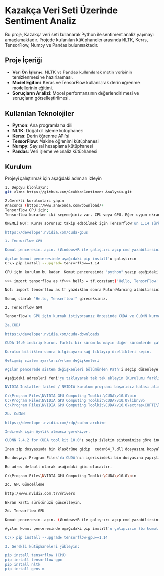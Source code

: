 # Kazakça Veri Seti Üzerinde Sentiment Analiz

Bu proje, Kazakça veri seti kullanarak Python ile sentiment analiz yapmayı amaçlamaktadır. Projede kullanılan kütüphaneler arasında NLTK, Keras, TensorFlow, Numpy ve Pandas bulunmaktadır.

## Proje İçeriği

- **Veri Ön İşleme**: NLTK ve Pandas kullanılarak metin verisinin temizlenmesi ve hazırlanması.
- **Model Eğitimi**: Keras ve TensorFlow kullanılarak derin öğrenme modellerinin eğitimi.
- **Sonuçların Analizi**: Model performansının değerlendirilmesi ve sonuçların görselleştirilmesi.

## Kullanılan Teknolojiler

- **Python**: Ana programlama dili
- **NLTK**: Doğal dil işleme kütüphanesi
- **Keras**: Derin öğrenme API'si
- **TensorFlow**: Makine öğrenimi kütüphanesi
- **Numpy**: Sayısal hesaplama kütüphanesi
- **Pandas**: Veri işleme ve analiz kütüphanesi

## Kurulum

Projeyi çalıştırmak için aşağıdaki adımları izleyin:
 ```bash
1. Depoyu klonlayın:
git clone https://github.com/SeAkbs/Sentiment-Analysis.git

2.Gerekli kurulumları yapın
 Anaconda (https://www.anaconda.com/download/)
 Tensorflow GPU için;
 Tensorflow kurarken iki seçeneğiniz var. CPU veya GPU. Eğer uygun ekran kartınız varsa kesinlikle GPU için kurulum yapın, CPU'ya göre daha hızlı eğitim gerçekleşecek. Nvidia'dan farklı bir ekran kartınız varsa CPU için kurulum yapmanız gerekiyor. Sadece Nvidia ekran kartları destekleniyor. Ekran kartınızda CUDA compute capability 3.5'den büyükse Tensorflow'u GPU için kurabilirsiniz. Aşağıdaki linkten ekran kartınız uygun mu kontrol edebilirsiniz.

ÖNEMLİ NOT: Kursu sorunsuz takip edebilmek için Tensorflow'un 1.14 sürümünü kurmanızı tavsiye ederim. Aşağıdaki kurulumların tamamı 1.14 sürümü içindir.

https://developer.nvidia.com/cuda-gpus

1. Tensorflow CPU

Komut penceresini açın. (Windows+R ile çalıştırı açıp cmd yazabilirsiniz)

Açılan komut penceresinde aşağıdaki pip install'u çalıştırın 
C:\> pip install --upgrade tensorflow==1.14

CPU için kurulum bu kadar. Komut penceresinde "python" yazıp aşağıdaki kod ile test edebilirsiniz:

>>> import tensorflow as tf>>> hello = tf.constant('Hello, TensorFlow!')>>> sess = tf.Session()>>> print(sess.run(hello))

Not: import tensorflow as tf yazdıktan sonra FutureWarning alabilirsiniz. Bu bir hata değil sadece numpy ile ilgili bir uyarı. Kodlarınız sorunsuz çalışacaktır.

Sonuç olarak "Hello, Tensorflow!" göreceksiniz.

2. Tensorflow GPU

Tensorflow'u GPU için kurmak istiyorsanız öncesinde CUDA ve CuDNN kurmanız gerekiyor.

2a.CUDA

https://developer.nvidia.com/cuda-downloads

CUDA 10.0 indirip kurun. Farklı bir sürüm kurmayın diğer sürümlerde çalışmaz.

Kurulum bittikten sonra bilgisayara sağ tıklayıp özellikleri seçin.

Gelişmiş sistem ayarları/ortam değişkenleri

Açılan pencerede sistem değişkenleri bölümünden Path'i seçip düzenleye tıklayın.

Aşağıdaki adresleri Yeni'ye tıklayarak tek tek ekleyin (Kurulumu farklı bir yere yaptıysanız o adresi verin)

NVIDIA Installer failed / NVIDIA kurulum programı başarısız hatası alırsanız çözümü aşağıdadır.

C:\Program Files\NVIDIA GPU Computing Toolkit\CUDA\v10.0\bin
C:\Program Files\NVIDIA GPU Computing Toolkit\CUDA\v10.0\libnvvp
C:\Program Files\NVIDIA GPU Computing Toolkit\CUDA\v10.0\extras\CUPTI\libx64

2b. CuDNN

https://developer.nvidia.com/rdp/cudnn-archive

İndirmek için üyelik almanız gerekiyor.

CUDNN 7.4.2 for CUDA tool kit 10.0'ı seçip işletim sisteminize göre indirin.

İnen zip dosyasında bin klasörüne gidip  cudnn64_7.dll dosyasını kopyalayın.

Bu dosyayı Program Files'da CUDA'nın içerisindeki bin dosyasına yapıştırın.

Bu adres default olarak aşağıdaki gibi olacaktır.

C:\Program Files\NVIDIA GPU Computing Toolkit\CUDA\v10.0\bin

2c. GPU Güncelleme

http://www.nvidia.com.tr/drivers

Ekran kartı sürücünüzü güncelleyin.

2d. Tensorflow GPU

Komut penceresini açın. (Windows+R ile çalıştırı açıp cmd yazabilirsiniz)

Açılan komut penceresinde aşağıdaki pip install'u çalıştırın (bu komut 1.14 sürümünü kuracaktır):

C:\> pip install --upgrade tensorflow-gpu==1.14

3. Gerekli kütüphaneleri yükleyin:

 pip install tensorflow (CPU)
 pip install tensorflow-gpu
 pip install nltk
 pip install gensim
   
